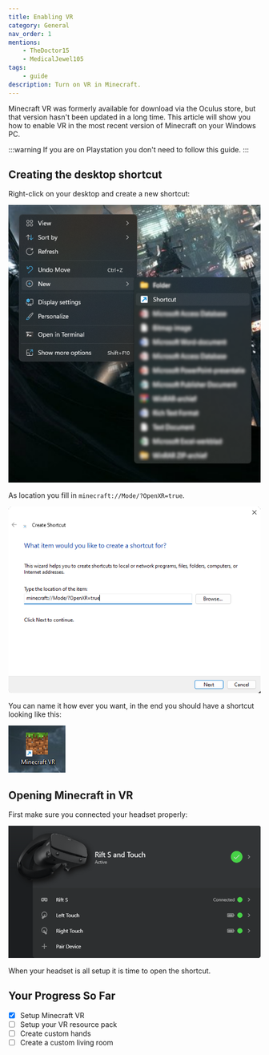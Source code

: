 ```yaml
---
title: Enabling VR
category: General
nav_order: 1
mentions:
    - TheDoctor15
    - MedicalJewel105
tags:
    - guide
description: Turn on VR in Minecraft.
---
```


Minecraft VR was formerly available for download via the Oculus store, but that version hasn't been updated in a long time. This article will show you how to enable VR in the most recent version of Minecraft on your Windows PC.

:::warning
If you are on Playstation you don't need to follow this guide.
:::

## Creating the desktop shortcut

Right-click on your desktop and create a new shortcut:

![](/assets/images/vr/install/vr_desktop.png)

As location you fill in `minecraft://Mode/?OpenXR=true`.

![](/assets/images/vr/install/vr_shortcut_path.png)

You can name it how ever you want, in the end you should have a shortcut looking like this:

![](/assets/images/vr/install/vr_shortcut_icon.png)

## Opening Minecraft in VR

First make sure you connected your headset properly:

![](/assets/images/vr/install/vr_headset.png)

When your headset is all setup it is time to open the shortcut.

## Your Progress So Far

-   [x] Setup Minecraft VR
-   [ ] Setup your VR resource pack
-   [ ] Create custom hands
-   [ ] Create a custom living room
